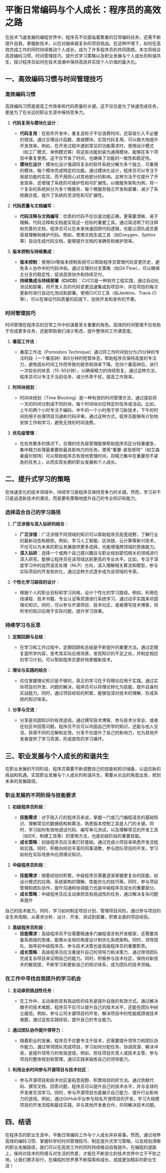 # 平衡日常编码与个人成长：程序员的高效之路

在技术飞速发展的编程世界中，程序员不仅面临着繁重的日常编码任务，还需不断提升自我，掌握新技术，以应对越来越复杂的项目挑战。在这种环境下，如何在高效完成工作的同时持续推动个人成长，成为了许多程序员的共同困惑。本文将结合高效编码习惯、时间管理技巧、提升式学习策略以及职业发展与个人成长的和谐共生，探讨程序员如何在技术浪潮中保持高效并实现个人价值的最大化。

## 一、高效编码习惯与时间管理技巧

### 高效编码习惯

高效编码习惯是提高工作效率和代码质量的关键。这不仅仅是为了快速完成任务，更是为了在长远的职业生涯中保持竞争力。

1. **代码复用与模块化设计**：
   - **代码复用**：在软件开发中，重复造轮子不仅浪费时间，还容易引入不必要的错误。通过合理设计函数、类或模块，实现代码复用，可以极大地提升开发效率。例如，在开发过程中遇到常见的功能需求时，使用设计模式（如工厂模式、单例模式等）将这些功能封装为通用模块，能够在多个项目中重复使用。这不仅节省了时间，也确保了功能的一致性和稳定性。
   - **模块化设计**：模块化设计强调将复杂的软件系统分解为多个独立、可重用的模块，每个模块完成特定的功能。通过模块化设计，程序员可以专注于局部功能的实现，而不用担心对其他部分的影响。这种方法不仅提升了开发效率，还增强了系统的可维护性和可扩展性。以微服务架构为例，将一个复杂的系统拆分为多个微服务，每个微服务独立开发和部署，减少了系统耦合度，提升了系统的灵活性和可扩展性。

2. **代码质量与文档编写**：
   - **代码注释与文档编写**：优质的代码不仅仅是功能正确，更需要清晰、易于理解。代码注释和文档是实现这一目标的重要工具。通过简洁明了的注释和完善的文档，程序员可以在未来快速回顾代码逻辑，也能让团队成员更容易理解和维护代码。例如，使用文档生成工具（如Doxygen、Sphinx等）自动生成代码文档，能够提升文档的准确性和维护效率。

3. **版本控制与持续集成**：
   - **版本控制**：使用Git等版本控制系统可以帮助程序员管理代码变更历史，避免多人协作中的代码冲突。通过合理的分支策略（如Git Flow），可以确保主分支的稳定性，促进高效协作和持续交付。
   - **持续集成与持续部署（CI/CD）**：CI/CD是一种软件工程实践，通过自动化测试和部署，将开发人员的代码变更迅速集成到项目中，并在项目的每次更新时进行自动化测试和部署。使用CI/CD工具（如Jenkins、Travis CI等），可以在保证代码质量的前提下，加快开发和发布的节奏。

### 时间管理技巧

时间管理在程序员的日常工作中扮演着至关重要的角色。高效的时间管理不仅有助于完成更多任务，还能帮助我们减少焦虑，提升整体的工作满意度。

1. **番茄工作法**：
   - 番茄工作法（Pomodoro Technique）通过将工作时间划分为25分钟的专注时段（一个番茄钟）和5分钟的短暂休息，帮助程序员保持高度的专注力，避免因长时间工作而导致的疲劳和效率下降。在四个番茄钟后，进行一次较长的休息（15-30分钟），以确保精力的持续恢复。通过这种方法，程序员可以专注于当前任务，减少外界干扰，提高工作效率。

2. **时间块规划**：
   - 时间块规划（Time Blocking）是一种有效的时间管理方法，通过提前将一天的时间分割成不同的块，每个时间块对应特定的任务或活动。比如，上午的两个小时专注于编码，中午的一个小时用于学习新技术，下午的时间则用于处理项目沟通和代码评审。通过这种方式，程序员能够有计划地安排工作和学习，避免无效的时间浪费。

3. **优先级管理**：
   - 在任务繁多的情况下，合理的优先级管理能够帮助程序员区分轻重缓急，集中精力处理最重要和最具影响力的任务。使用“重要-紧急矩阵”（如艾森豪威尔矩阵）可以帮助程序员有效地管理时间，将精力集中在重要但不紧急的任务上，从而实现长期的职业发展和个人成长。

## 二、提升式学习的策略

在快速变化的技术领域中，持续学习是程序员保持竞争力的关键。然而，学习并不只是追逐新技术的潮流，而是要有策略地提升自己的专业知识和能力。

### 选择适合自己的学习路径

1. **广泛涉猎与深入钻研的结合**：
   - **广泛涉猎**：广泛涉猎不同领域的知识可以帮助程序员拓宽视野，了解行业的最新动态和趋势。例如，学习人工智能、区块链、云计算等新兴技术，不仅可以为未来的职业发展提供更多选择，也能增强跨领域的思维能力。
   - **深入钻研**：选择一个或两个自己感兴趣且与职业规划密切相关的领域进行深入研究，能够让程序员在该领域达到更高的专业水平。比如，专注于深度学习中的自然语言处理（NLP）方向，深入理解相关算法和模型，参与实际项目的开发和优化，通过这种方式逐步成为该领域的专家。

2. **个性化学习路径的设计**：
   - 根据个人的职业目标和学习风格，设计个性化的学习路径。例如，利用在线课程、技术书籍、专业认证等资源进行系统学习，通过动手实践来巩固理论知识。同时，可以参与开源项目、技术社区，或者撰写技术博客，将所学的知识应用于实际问题，提升学习效果。

### 持续学习与反思

1. **定期回顾与总结**：
   - 在学习和工作过程中，定期回顾和总结是不断提升的重要方法。通过定期复盘所学内容，思考其实际应用场景，发现知识的不足之处，并制定相应的学习计划，可以帮助程序员更好地掌握新技术。

2. **理论与实践的结合**：
   - 仅仅掌握理论知识是不够的，真正的学习在于将理论应用于实践。通过实际项目的开发、问题的解决，程序员可以将理论转化为技能，提升自身的实战能力。同时，通过项目经验的积累，能够加深对技术的理解，形成系统的知识体系。

3. **分享与交流**：
   - 分享是巩固知识的有效途径。通过撰写技术博客、参与技术分享会、或者在社区中回答问题，程序员不仅可以巩固自己所学的知识，还能与他人交流，获得不同的见解和反馈。分享不仅提升了自己的影响力，也为其他开发者提供了学习资源，形成良性的学习循环。

## 三、职业发展与个人成长的和谐共生

在职业发展的不同阶段，程序员需要不断调整自己的技能和知识储备，以适应新的挑战和机遇。实现职业发展与个人成长的和谐共生，需要从长远的角度出发，规划未来的发展路径。

### 职业发展的不同阶段与技能要求

1. **初级程序员阶段**：
   - **技能需求**：对于刚入行的程序员来说，掌握一门或几门编程语言的基础知识、理解常见的数据结构和算法、熟悉版本控制工具是入门的关键。同时，学习如何有效地调试代码、编写单元测试，以及理解常见的开发工具（如IDE、构建工具等）的使用方法，也是初级阶段的重要技能。
   - **成长策略**：初级程序员应注重打好基础，通过完成小项目来熟悉开发流程和实践。同时，积极向经验丰富的同事请教，参与团队项目的开发，学习如何在实际场景中应用理论知识。

2. **中级程序员阶段**：
   - **技能需求**：随着经验的积累，中级程序员需要逐渐掌握更复杂的技能，如设计模式的应用、系统架构的理解、性能优化的技巧等。同时，参与项目管理和团队协作，提升沟通和协调能力也是中级程序员成长的重要部分。
   - **成长策略**：中级程序员应主动承担具有挑战性的任务，通过解决复杂问题来提升

自己的技术能力。同时，学习如何制定项目计划、管理项目风险，通过参与项目的全生命周期，从需求分析、设计、开发、测试到部署，积累全面的项目经验。

3. **高级程序员阶段**：
   - **技能需求**：高级程序员不仅需要精通多门编程语言和开发框架，还需要具备系统级的思维，能够从全局的角度设计和优化系统架构。同时，领导团队、指导初中级程序员、参与技术决策也是高级程序员的重要职责。
   - **成长策略**：高级程序员应注重提升自己的领导力和决策力，通过带领团队完成复杂项目来证明自己的能力。同时，积极参与技术社区，保持对新技术的敏锐度，不断学习和更新自己的知识体系，成为团队的技术领袖。

### 在工作中寻找自我提升的学习机会

1. **主动承担挑战性任务**：
   - 在工作中，主动承担具有挑战性的任务是提升自我的有效方式。通过解决棘手的技术难题，程序员不仅可以提升自己的技术水平，还能在团队中树立威信。例如，参与公司关键项目的开发，解决项目中的性能瓶颈或技术难题，通过这些实践经验，提升自己的专业能力。

2. **通过团队协作提升领导力**：
   - 随着职业的发展，程序员不仅要专注于技术，还需要提升领导力和团队协作能力。通过带领团队完成项目，学习如何分配任务、协调资源、解决冲突，是提升领导力的有效途径。例如，担任项目负责人或技术主管，参与项目的整体规划和管理，通过实践来锻炼自己的领导能力。

3. **利用业余时间参与开源项目与技术社区**：
   - 参与开源项目和技术社区是拓宽视野、积累经验的好方法。通过贡献代码、撰写文档、回答问题，程序员可以提升自己的技术水平，并与全球的开发者交流学习。同时，参与开源项目也是展示自己能力、提升行业影响力的途径。例如，通过GitHub平台参与知名开源项目的开发，学习大规模项目的开发流程和最佳实践，并与其他开发者合作，共同解决技术问题。

## 四、结语

在程序员的职业生涯中，平衡日常编码工作与个人成长并非易事。然而，通过培养高效的编码习惯、掌握科学的时间管理技巧、制定提升式学习策略，以及规划清晰的职业发展路径，我们可以在高效工作的同时持续推动自我提升。在编程的道路上，保持对技术的热情与对生活的热爱，才能在不断变化的技术世界中立于不败之地。让我们携手前行，在编程的世界里不断探索和成长，成就更加精彩的职业生涯！
